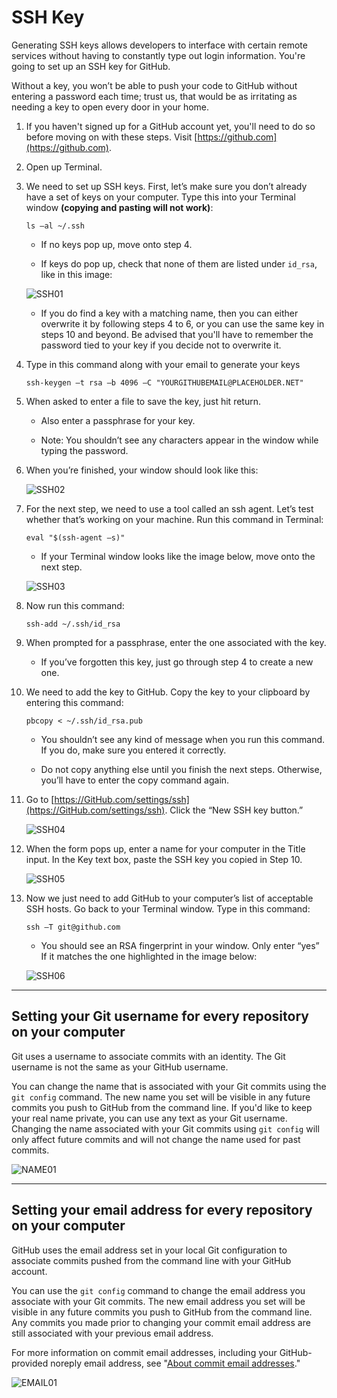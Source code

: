 # SSH Key #

Generating SSH keys allows developers to interface with certain remote services without having to constantly type out login information. You're going to set up an SSH key for GitHub.

Without a key, you won’t be able to push your code to GitHub without entering a password each time; trust us, that would be as irritating as needing a key to open every door in your home.

1. If you haven't signed up for a GitHub account yet, you'll need to do so before moving on with these steps. Visit [https://github.com](https://github.com).

2. Open up Terminal.

3. We need to set up SSH keys. First, let’s make sure you don’t already have a set of keys on your computer. Type this into your Terminal window **(copying and pasting will not work)**:

    ```
    ls –al ~/.ssh
    ```

    * If no keys pop up, move onto step 4.

    * If keys do pop up, check that none of them are listed under `id_rsa`, like in this image:
    
    ![SSH01](ssh01.png)

    * If you do find a key with a matching name, then you can either overwrite it by following steps 4 to 6, or you can use the same key in steps 10 and beyond. Be advised that you'll have to remember the password tied to your key if you decide not to overwrite it.


4. Type in this command along with your email to generate your keys

    ```
    ssh-keygen –t rsa –b 4096 –C "YOURGITHUBEMAIL@PLACEHOLDER.NET"
    ```

5. When asked to enter a file to save the key, just hit return.

    * Also enter a passphrase for your key.

    * Note: You shouldn’t see any characters appear in the window while typing the password.

6. When you’re finished, your window should look like this:

    ![SSH02](ssh02.png)

7. For the next step, we need to use a tool called an ssh agent. Let’s test whether that’s working on your machine. Run this command in Terminal:

    ```
    eval "$(ssh-agent –s)"
    ```

    * If your Terminal window looks like the image below, move onto the next step.

    ![SSH03](ssh03.png)

8. Now run this command:

    ```
    ssh-add ~/.ssh/id_rsa
    ```

9. When prompted for a passphrase, enter the one associated with the key.

    * If you’ve forgotten this key, just go through step 4 to create a new one.

10. We need to add the key to GitHub. Copy the key to your clipboard by entering this command:

    ```
    pbcopy < ~/.ssh/id_rsa.pub
    ```

    * You shouldn’t see any kind of message when you run this command. If you do, make sure you entered it correctly.

    * Do not copy anything else until you finish the next steps. Otherwise, you’ll have to enter the copy command again.

11. Go to [https://GitHub.com/settings/ssh](https://GitHub.com/settings/ssh). Click the “New SSH key button.”

    ![SSH04](ssh04.png)

12. When the form pops up, enter a name for your computer in the Title input. In the Key text box, paste the SSH key you copied in Step 10.

    ![SSH05](ssh05.png)

13. Now we just need to add GitHub to your computer’s list of acceptable SSH hosts. Go back to your Terminal window. Type in this command: 

    ```
    ssh –T git@github.com
    ```

    * You should see an RSA fingerprint in your window. Only enter “yes” If it matches the one highlighted in the image below:

    ![SSH06](ssh06.png)

<hr>

## Setting your Git username for every repository on your computer ##

Git uses a username to associate commits with an identity. The Git username is not the same as your GitHub username.

You can change the name that is associated with your Git commits using the `git config` command. The new name you set will be visible in any future commits you push to GitHub from the command line. If you'd like to keep your real name private, you can use any text as your Git username. Changing the name associated with your Git commits using `git config` will only affect future commits and will not change the name used for past commits.

![NAME01](name01.png)

<hr>

## Setting your email address for every repository on your computer ##

GitHub uses the email address set in your local Git configuration to associate commits pushed from the command line with your GitHub account.

You can use the `git config` command to change the email address you associate with your Git commits. The new email address you set will be visible in any future commits you push to GitHub from the command line. Any commits you made prior to changing your commit email address are still associated with your previous email address.

For more information on commit email addresses, including your GitHub-provided noreply email address, see "[About commit email addresses](https://help.github.com/articles/about-commit-email-addresses/)."

![EMAIL01](email01.png)